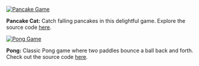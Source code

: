 [![Pancake Game](/_media/pancakegame.png)](https://github.com/jozanza/turbo-demos/tree/main/pancake-cat)

**Pancake Cat:**
Catch falling pancakes in this delightful game. Explore the source code [here](https://github.com/jozanza/turbo-demos/tree/main/pancake-cat).

[![Pong Game](/_media/pongs.png)](https://github.com/jozanza/turbo-demos/tree/main/pong)

**Pong:**
Classic Pong game where two paddles bounce a ball back and forth. Check out the source code [here](https://github.com/jozanza/turbo-demos/tree/main/pong).
